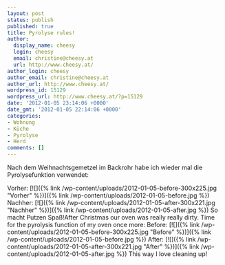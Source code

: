 ```yaml
---
layout: post
status: publish
published: true
title: Pyrolyse rules!
author:
  display_name: cheesy
  login: cheesy
  email: christine@cheesy.at
  url: http://www.cheesy.at/
author_login: cheesy
author_email: christine@cheesy.at
author_url: http://www.cheesy.at/
wordpress_id: 15129
wordpress_url: http://www.cheesy.at/?p=15129
date: '2012-01-05 23:14:06 +0000'
date_gmt: '2012-01-05 22:14:06 +0000'
categories:
- Wohnung
- Küche
- Pyrolyse
- Herd
comments: []
---
```

<!--:de-->Nach dem Weihnachtsgemetzel im Backrohr habe ich wieder mal die Pyrolysefunktion verwendet:
Vorher:
[![]({% link /wp-content/uploads/2012-01-05-before-300x225.jpg "Vorher" %})]({% link /wp-content/uploads/2012-01-05-before.jpg %})
Nachher:
[![]({% link /wp-content/uploads/2012-01-05-after-300x221.jpg "Nachher" %})]({% link /wp-content/uploads/2012-01-05-after.jpg %})
So macht Putzen Spaß!<!--:--><!--:en-->After Christmas our oven was really really dirty. Time for the pyrolysis function of my oven once more:
Before:
[![]({% link /wp-content/uploads/2012-01-05-before-300x225.jpg "Before" %})]({% link /wp-content/uploads/2012-01-05-before.jpg %})
After:
[![]({% link /wp-content/uploads/2012-01-05-after-300x221.jpg "After" %})]({% link /wp-content/uploads/2012-01-05-after.jpg %})
This way I love cleaning up!<!--:-->
